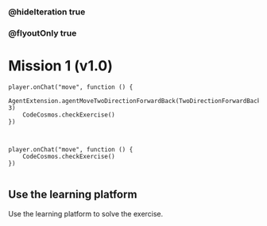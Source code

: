 ### @hideIteration true
### @flyoutOnly true
# Mission 1 (v1.0)

```blocks
player.onChat("move", function () {
    AgentExtension.agentMoveTwoDirectionForwardBack(TwoDirectionForwardBack.Forward, 3)
    CodeCosmos.checkExercise()
})



```

```template
player.onChat("move", function () {
    CodeCosmos.checkExercise()
})


```
## Use the learning platform
Use the learning platform to solve the exercise.